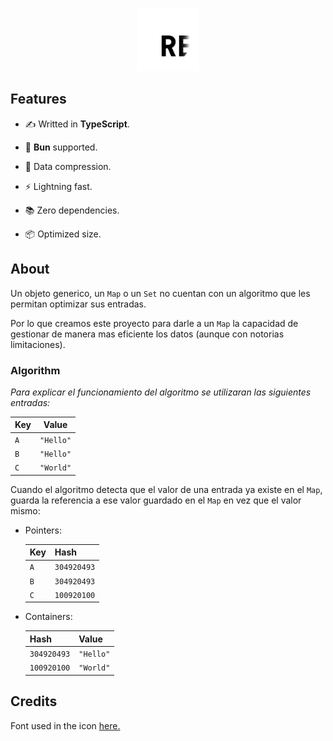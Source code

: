 <div align="center">
	<br />
	<p>
		<img src="https://raw.githubusercontent.com/theMarzon/re.bowl/main/assets/icon.svg" width="100" /></a>
	</p>
</div>

## Features

- ✍ Writted in **TypeScript**.

- 🥧 **Bun** supported.

- 🧱 Data compression.

- ⚡️ Lightning fast.

- 📚 Zero dependencies.

- 📦 Optimized size.

## About

Un objeto generico, un `Map` o un `Set` no cuentan con un algoritmo que les permitan optimizar sus entradas.

Por lo que creamos este proyecto para darle a un `Map` la capacidad de gestionar de manera mas eficiente los datos (aunque con notorias limitaciones).

### Algorithm

_Para explicar el funcionamiento del algoritmo se utilizaran las siguientes entradas:_

| Key | Value     |
|-----|-----------|
| `A` | `"Hello"` |
| `B` | `"Hello"` |
| `C` | `"World"` |

Cuando el algoritmo detecta que el valor de una entrada ya existe en el `Map`, guarda la referencia a ese valor guardado en el `Map` en vez que el valor mismo:

- Pointers:

	| Key | Hash        |
	|-----|-------------|
	| `A` | `304920493` |
	| `B` | `304920493` |
	| `C` | `100920100` |

- Containers:

	| Hash        | Value     |
	|-------------|-----------|
	| `304920493` | `"Hello"` |
	| `100920100` | `"World"` |

## Credits

Font used in the icon [here.](https://www.jetbrains.com/lp/mono)
